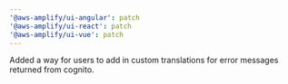 ```yaml
---
'@aws-amplify/ui-angular': patch
'@aws-amplify/ui-react': patch
'@aws-amplify/ui-vue': patch
---
```


Added a way for users to add in custom translations for error messages returned from cognito.
